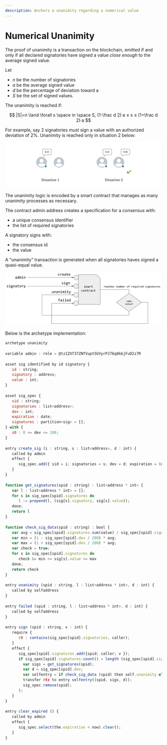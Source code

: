 ```yaml
---
description: Anchors a unanimity regarding a numerical value
---
```


# Numerical Unanimity

The proof of unanimity is a transaction on the blockchain, emitted if and only if all declared signatories have signed a value _close enough_ to the average signed value.

Let 

* _n_ be the number of signatories
* _a_ be the average signed value
* _d_ be the percentage of deviation toward a
* _S_ be the set of signed values. 

The unanimity is reached if:

$$
|S|=n \land \forall s \space in \space S, (1-\frac d 2)·a ≤ s  ≤ (1+\frac d 2)·a
$$

For example, say 2 signatories must sign a value with an authorized deviation of 2%. Unanimity is reached only in situation 2 below:

![](../../.gitbook/assets/capture-de-cran-2020-08-03-a-17.24.22.png)

The unanimity logic is encoded by a smart contract that manages as many unanimity processes as necessary. 

The contract admin address creates a specification for a consensus with:

* a unique consensus identifier
* the list of required signatories

A signatory signs with:

* the consensus id
* the value

A “unanimity” transaction is generated when all signatories haves signed a quasi-equal value.

![](../../.gitbook/assets/capture-de-cran-2020-08-03-a-17.36.41.png)

Below is the archetype implementation:

```javascript
archetype unanimity

variable admin : role = @tz1ZXf37ZNfVupt5GVyrPJ76q8kbjFuD2z7R

asset sig identified by id signatory {
   id : string;
   signatory : address;
   value : int;
}

asset sig_spec {
   sid : string;
   signatories : list<address>;
   dev : int; 
   expiration : date;
   signatures : partition<sig> = [];
} with {
   s0 : 0 <= dev <= 100;
}

entry create_sig (i : string, s : list<address>, d : int) {
   called by admin
   effect {
      sig_spec.add({ sid = i; signatories = s; dev = d; expiration = (now + 1d) });
   }
}

function get_signatures(spid : string) : list<address * int> {
   var l : list<address * int> = [];
   for s in sig_spec[spid].signatures do
      l := prepend(l, (sig[s].signatory, sig[s].value));
   done;
   return l
}

function check_sig_data(spid : string) : bool {
   var avg = sig_spec[spid].signatures.sum(value) / sig_spec[spid].signatures.count();
   var min = (1 - sig_spec[spid].dev / 200) * avg;
   var max = (1 + sig_spec[spid].dev / 200) * avg;
   var check = true;
   for s in sig_spec[spid].signatures do
      check &= min <= sig[s].value <= max
   done;
   return check
}

entry unanimity (spid : string, l : list<address * int>, d : int) {
   called by selfaddress
}

entry failed (spid : string, l : list<address * int>, d : int) {
   called by selfaddress
}

entry sign (spid : string, v : int) {
   require {
      r0 : contains(sig_spec[spid].signatories, caller);
   }
   effect {
      sig_spec[spid].signatures.add({spid; caller; v });
      if sig_spec[spid].signatures.count() = length (sig_spec[spid].signatories) then (
        var sigs = get_signatures(spid);
        var d = sig_spec[spid].dev;
        var selfentry = if check_sig_data (spid) then self.unanimity else self.failed;
        transfer 0tz to entry selfentry((spid, sigs, d));
        sig_spec.remove(spid);
      );
   }
}

entry clear_expired () {
   called by admin
   effect {
      sig_spec.select(the.expiration < now).clear();
   }
}
```



